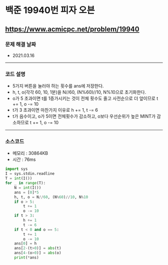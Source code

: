 # 백준 19940번 피자 오븐
https://www.acmicpc.net/problem/19940
---

### 문제 해결 날짜
- 2021.03.16
---

### 코드 설명
- 5가지 버튼을 눌러야 하는 횟수를 ans에 저장한다.
- h, t, o(각각 60, 10, 1분)을 N//60, (N%60)//10, N%10으로 초기화한다.
- o가 5 초과이면 t를 1증가시키는 것이 전체 횟수도 줄고 사전순으로 더 앞이므로 t += 1, o -= 10
- t가 3 초과이면 마찬가지 이유로 h += 1, t -= 6
- t가 음수이고, o가 5이면 전체횟수가 감소하고, o보다 우선순위가 높은 MINT가 감소하므로 t += 1, o -= 10
---

### 소스코드
- 메모리 : 30864KB
- 시간 : 76ms
```Python
import sys
I = sys.stdin.readline
T = int(I())
for _ in range(T):
    N = int(I())
    ans = [0]*5
    h, t, o = N//60, (N%60)//10, N%10
    if o > 5:
        t += 1
        o -= 10
    if t > 3:
        h += 1
        t -= 6
    if t < 0 and o == 5:
        t += 1
        o -= 10
    ans[0] = h
    ans[2-(t>0)] = abs(t)
    ans[4-(o>0)] = abs(o)
    print(*ans)
```